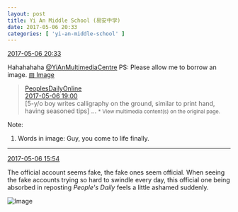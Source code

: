 ```yaml
---
layout: post
title: Yi An Middle School (易安中学)
date: 2017-05-06 20:33
categories: [ 'yi-an-middle-school' ]
---
```


<div class="weibo-info">
  <a href="http://weibo.com/6074218720/F1TdW7Usj">2017-05-06 20:33</a>
</div>

Hahahahaha [@YiAnMultimediaCentre](http://weibo.com/u/6196825252) PS: Please allow me to borrow an image. [▨ Image](http://photo.weibo.com/h5/repost/reppic_id/1022:2307966beb25dc06945ed3962479ba31060fed)

<!-- more -->

> <div class="weibo-post-name">
>   <a href="http://weibo.com/renminwang">PeoplesDailyOnline</a>
> </div>
> <div class="weibo-info">
>   <a href="http://weibo.com/2286908003/F1SCs2uwe">2017-05-06 19:00</a>
> </div>
> [5-y/o boy writes calligraphy on the ground, similar to print hand, having seasoned tips] …  
> <small>* View multimedia content(s) on the original page.</small>

Note:
1. Words in image: Guy, you come to life finally.

---

<div class="weibo-info">
  <a href="http://weibo.com/6074218720/F1RoQphJ6">2017-05-06 15:54</a>
</div>

The official account seems fake, the fake ones seem official. When seeing the fake accounts trying so hard to swindle every day, this official one being absorbed in reposting *People's Daily* feels a little ashamed suddenly.

![Image](https://wx3.sinaimg.cn/mw690/006D4NLGgy1ffbozq5jb0j304x05imxd.jpg)
